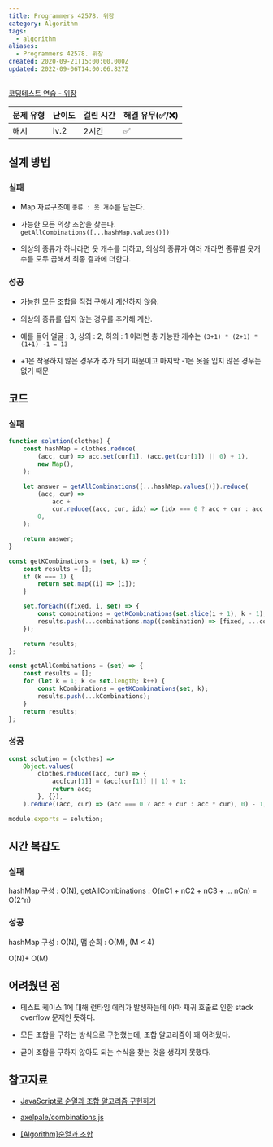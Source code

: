 ```yaml
---
title: Programmers 42578. 위장
category: Algorithm
tags:
  - algorithm
aliases:
  - Programmers 42578. 위장
created: 2020-09-21T15:00:00.000Z
updated: 2022-09-06T14:00:06.827Z
---
```


<Metadata />

[코딩테스트 연습 - 위장](https://programmers.co.kr/learn/courses/30/lessons/42578)

| 문제 유형 | 난이도 | 걸린 시간 | 해결 유무(✅/❌) |
| --------- | ------ | --------- | ---------------- |
| 해시      | lv.2   | 2시간     | ✅               |

## 설계 방법

### 실패

- Map 자료구조에 `종류 : 옷 개수`를 담는다.

- 가능한 모든 의상 조합을 찾는다. `getAllCombinations([...hashMap.values()])`

- 의상의 종류가 하나라면 옷 개수를 더하고, 의상의 종류가 여러 개라면 종류별 옷개수를 모두 곱해서 최종 결과에 더한다.

### 성공

- 가능한 모든 조합을 직접 구해서 계산하지 않음.

- 의상의 종류를 입지 않는 경우를 추가해 계산.

- 예를 들어 얼굴 : 3, 상의 : 2, 하의 : 1 이라면 총 가능한 개수는 `(3+1) * (2+1) * (1+1) -1 = 13`

- +1은 착용하지 않은 경우가 추가 되기 때문이고 마지막 -1은 옷을 입지 않은 경우는없기 때문

## 코드

### 실패

```javascript
function solution(clothes) {
	const hashMap = clothes.reduce(
		(acc, cur) => acc.set(cur[1], (acc.get(cur[1]) || 0) + 1),
		new Map(),
	);

	let answer = getAllCombinations([...hashMap.values()]).reduce(
		(acc, cur) =>
			acc +
			cur.reduce((acc, cur, idx) => (idx === 0 ? acc + cur : acc * cur), 0),
		0,
	);

	return answer;
}

const getKCombinations = (set, k) => {
	const results = [];
	if (k === 1) {
		return set.map((i) => [i]);
	}

	set.forEach((fixed, i, set) => {
		const combinations = getKCombinations(set.slice(i + 1), k - 1);
		results.push(...combinations.map((combination) => [fixed, ...combination]));
	});

	return results;
};

const getAllCombinations = (set) => {
	const results = [];
	for (let k = 1; k <= set.length; k++) {
		const kCombinations = getKCombinations(set, k);
		results.push(...kCombinations);
	}
	return results;
};
```

### 성공

```javascript
const solution = (clothes) =>
	Object.values(
		clothes.reduce((acc, cur) => {
			acc[cur[1]] = (acc[cur[1]] || 1) + 1;
			return acc;
		}, {}),
	).reduce((acc, cur) => (acc === 0 ? acc + cur : acc * cur), 0) - 1;

module.exports = solution;
```

## 시간 복잡도

### 실패

hashMap 구성 : O(N), getAllCombinations : O(nC1 + nC2 + nC3 + ... nCn) = O(2^n)

### 성공

hashMap 구성 : O(N), 맵 순회 : O(M), (M < 4)

O(N)+ O(M)

## 어려웠던 점

- 테스트 케이스 1에 대해 런타임 에러가 발생하는데 아마 재귀 호출로 인한 stack overflow 문제인 듯하다.

- 모든 조합을 구하는 방식으로 구현했는데, 조합 알고리즘이 꽤 어려웠다.

- 굳이 조합을 구하지 않아도 되는 수식을 찾는 것을 생각지 못했다.

## 참고자료

- [JavaScript로 순열과 조합 알고리즘 구현하기](https://medium.com/@jun.choi.4928/javascript%EB%A1%9C-%EC%88%9C%EC%97%B4%EA%B3%BC-%EC%A1%B0%ED%95%A9-%EC%95%8C%EA%B3%A0%EB%A6%AC%EC%A6%98-%EA%B5%AC%ED%98%84%ED%95%98%EA%B8%B0-21df4b536349)

- [axelpale/combinations.js](https://gist.github.com/axelpale/3118596)

- [[Algorithm]순열과 조합](https://codemcd.github.io/algorithm/Algorithm-%EC%88%9C%EC%97%B4%EA%B3%BC-%EC%A1%B0%ED%95%A9/)
